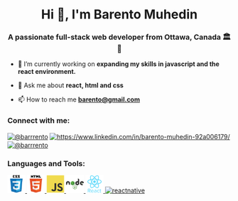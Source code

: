 <h1 align="center">Hi 👋, I'm Barento Muhedin</h1>
<h3 align="center">A passionate full-stack web developer from Ottawa, Canada 🏛️🍁</h3>

- 🔭 I’m currently working on **expanding my skills in javascript and the react environment.**

- 💬 Ask me about **react, html and css**

- 📫 How to reach me **barento@gmail.com**

<h3 align="left">Connect with me:</h3>
<p align="left">
<a href="https://twitter.com/@barrrento" target="blank"><img align="center" src="https://raw.githubusercontent.com/rahuldkjain/github-profile-readme-generator/master/src/images/icons/Social/twitter.svg" alt="@barrrento" height="30" width="40" /></a>
<a href="https://linkedin.com/in/https://www.linkedin.com/in/barento-muhedin-92a006179/" target="blank"><img align="center" src="https://raw.githubusercontent.com/rahuldkjain/github-profile-readme-generator/master/src/images/icons/Social/linked-in-alt.svg" alt="https://www.linkedin.com/in/barento-muhedin-92a006179/" height="30" width="40" /></a>
<a href="https://instagram.com/@barrrento" target="blank"><img align="center" src="https://raw.githubusercontent.com/rahuldkjain/github-profile-readme-generator/master/src/images/icons/Social/instagram.svg" alt="@barrrento" height="30" width="40" /></a>
</p>

<h3 align="left">Languages and Tools:</h3>
<p align="left"> <a href="https://www.w3schools.com/css/" target="_blank" rel="noreferrer"> <img src="https://raw.githubusercontent.com/devicons/devicon/master/icons/css3/css3-original-wordmark.svg" alt="css3" width="40" height="40"/> </a> <a href="https://www.w3.org/html/" target="_blank" rel="noreferrer"> <img src="https://raw.githubusercontent.com/devicons/devicon/master/icons/html5/html5-original-wordmark.svg" alt="html5" width="40" height="40"/> </a> <a href="https://developer.mozilla.org/en-US/docs/Web/JavaScript" target="_blank" rel="noreferrer"> <img src="https://raw.githubusercontent.com/devicons/devicon/master/icons/javascript/javascript-original.svg" alt="javascript" width="40" height="40"/> </a> <a href="https://nodejs.org" target="_blank" rel="noreferrer"> <img src="https://raw.githubusercontent.com/devicons/devicon/master/icons/nodejs/nodejs-original-wordmark.svg" alt="nodejs" width="40" height="40"/> </a> <a href="https://reactjs.org/" target="_blank" rel="noreferrer"> <img src="https://raw.githubusercontent.com/devicons/devicon/master/icons/react/react-original-wordmark.svg" alt="react" width="40" height="40"/> </a> <a href="https://reactnative.dev/" target="_blank" rel="noreferrer"> <img src="https://reactnative.dev/img/header_logo.svg" alt="reactnative" width="40" height="40"/> </a> </p>

<!---
builtbybarento/builtbybarento is a ✨ special ✨ repository because its `README.md` (this file) appears on your GitHub profile.
You can click the Preview link to take a look at your changes.
--->

